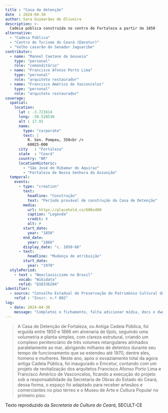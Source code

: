 ```yaml
---
title : "Casa de detenção"
date  : 2024-04-30
author: Sara Guimarães de Oliveira
description: >-
  Cadeia pública construída no centro de Fortaleza a partir de 1850
alternative:
  - "Cadeia Pública"
  - "Centro de Turismo do Ceará (Emcetur)"
  - "Velho casarão do Senador Jaguaribe"
contributor:
  - name: "Manoel Caetano de Gouveia"
    type: "personal"
    role: "comanditário"
  - name: "Francisco Afonso Porto Lima"
    type: "personal"
    role: "arquiteto restaurador"
  - name: "Francisco Américo de Vasconcelos"
    type: "personal"
    role: "arquiteto restaurador"
coverage:
  spatial:
    location:
      lat : -3.721614 
      long: -38.528538
      alt : 17.91
      name:
        type: "corporate"
        text: |
          R. Sen. Pompeu, 350<br />
          60025-000
      city   : "Fortaleza"
      state  : "Ceará"
      country: "BR"
      locationHistoric:
        - "São José do Ribamar do Aquiraz"
        - "Fortaleza de Nossa Senhora da Assunção"
  temporal:
    events:
      - type: "creation"
        text:
          headline: "Construção"
          text: "Período provável de construção da Casa de Detenção"
        media:
          url: https://placehold.co/600x400
          caption: "Legenda"
          credit: #
          alt: #
        start_date:
          year: "1850"
        end_date:
          year: "1866"
        display_date: "c. 1850-66"
      - text:
          headline: "Mudança de atribuição"
        start_date:
          year: "1970"
  stylePeriod:
    - text : "Neoclassicismo no Brasil"
      vocab: "Wikidata"
      refid: "Q10336204"
identifier:
  - source: "Conselho Estadual de Preservação do Patrimônio Cultural do Estado do Ceará"
    refid : "Inscr. n.º 002"
log:
  - date: 2024-04-30
    message: "Completei o fichamento, falta adicionar mídia, docs e dwg"
---
```


</blockquote>

>A Casa de Detenção de Fortaleza, ou Antiga Cadeia Pública, foi erguida
>entre 1850 e 1866 em alvenaria de tijolo, seguindo uma volumetria e
>planta simples, com clareza estrutural, criando um complexo
>penitenciário de três volumes retangulares alinhados paralelamente ao
>mar, abrigando milhares de detentos durante seu tempo de funcionamento
>que se estendeu até 1970, dentre eles, homens e mulheres. Neste ano,
>após o esvaziamento total da agora antiga Cadeia Pública, foi inaugurado
>o Emcetur, contando com um projeto de revitalização dos arquitetos
>Francisco Afonso Porto Lima e Francisco Américo de Vasconcelos, ficando
>a execução do projeto sob a responsabilidade da Secretaria de Obras do
>Estado do Ceará, dessa forma, o espaço foi adaptado para receber
>artesãos e comerciantes no piso térreo e o Museu de Arte e Cultura
>Popular no primeiro piso.
  <footer class="figure-caption">Texto reproduzido
  da <cite>Secretaria da Cultura do Ceará</cite>, SECULT-CE</footer>
</blockquote>

